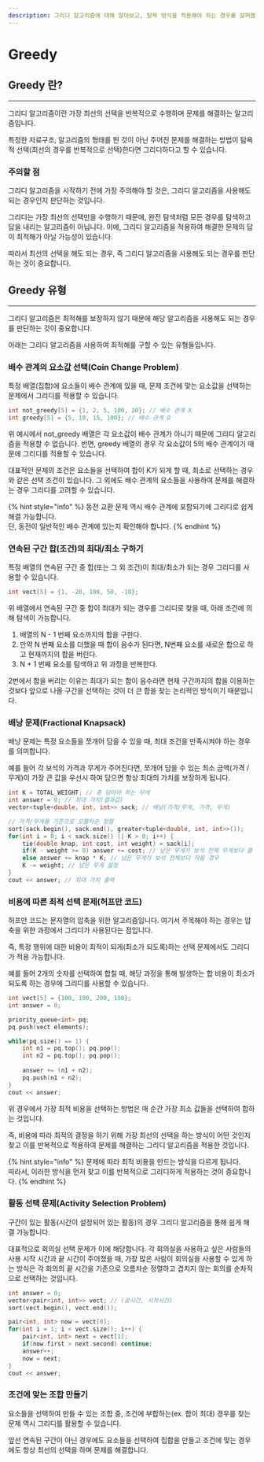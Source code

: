 ```yaml
---
description: 그리디 알고리즘에 대해 알아보고, 탐욕 방식을 적용해야 하는 경우를 살펴봅니다.
---
```


# Greedy

## Greedy 란?

***

그리디 알고리즘이란 가장 최선의 선택을 반복적으로 수행하며 문제를 해결하는 알고리즘입니다.

특정한 자료구조, 알고리즘의 형태를 띈 것이 아닌 주어진 문제를 해결하는 방법이 탐욕적 선택(최선의 경우를 반복적으로 선택)한다면 그리디하다고 할 수 있습니다.

### 주의할 점

그리디 알고리즘을 시작하기 전에 가장 주의해야 할 것은, 그리디 알고리즘을 사용해도 되는 경우인지 판단하는 것입니다.

그리디는 가장 최선의 선택만을 수행하기 때문에, 완전 탐색처럼 모든 경우를 탐색하고 답을 내리는 알고리즘이 아닙니다. 이에, 그리디 알고리즘을 적용하여 해결한 문제의 답이 최적해가 아닐 가능성이 있습니다.

따라서 최선의 선택을 해도 되는 경우, 즉 그리디 알고리즘을 사용해도 되는 경우를 판단하는 것이 중요합니다.



## Greedy 유형

***

그리디 알고리즘은 최적해를 보장하지 않기 때문에 해당 알고리즘을 사용해도 되는 경우를 판단하는 것이 중요합니다.

아래는 그리디 알고리즘을 사용하여 최적해를 구할 수 있는 유형들입니다.

### 배수 관계의 요소값 선택(Coin Change Problem)

특정 배열(집합)에 요소들이 배수 관계에 있을 때, 문제 조건에 맞는 요소값을 선택하는 문제에서 그리디를 적용할 수 있습니다.

```cpp
int not_greedy[5] = {1, 2, 5, 100, 20}; // 배수 관계 X
int greedy[5] = {5, 10, 15, 100}; // 배수 관계 O
```

위 예시에서 not\_greedy 배열은 각 요소값이 배수 관계가 아니기 때문에 그리디 알고리즘을 적용할 수 없습니다. 반면, greedy 배열의 경우 각 요소값이 5의 배수 관계이기 때문에 그리디를 적용할 수 있습니다.

대표적인 문제의 조건은 요소들을 선택하여 합이 K가 되게 할 때, 최소로 선택하는 경우와 같은 선택 조건이 있습니다. 그 외에도 배수 관계의 요소들을 사용하여 문제를 해결하는 경우 그리디를 고려할 수 있습니다.

{% hint style="info" %}
동전 교환 문제 역시 배수 관계에 포함되기에 그리디로 쉽게 해결 가능합니다.\
단, 동전이 일반적인 배수 관계에 있는지 확인해야 합니다.
{% endhint %}

### 연속된 구간 합(조건)의 최대/최소 구하기

특정 배열의 연속된 구간 중 합(또는 그 외 조건)이 최대/최소가 되는 경우 그리디를 사용할 수 있습니다.

```cpp
int vect[5] = {1, -20, 100, 50, -10};
```

위 배열에서 연속된 구간 중 합이 최대가 되는 경우를 그리디로 찾을 때, 아래 조건에 의해 탐색이 가능합니다.

1. 배열의 N - 1 번째 요소까지의 합을 구한다.
2. 만약 N 번째 요소를 더했을 때 합이 음수가 된다면, N번째 요소를 새로운 합으로 하고 현재까지의 합을 버린다.
3. N + 1 번째 요소를 탐색하고 위 과정을 반복한다.

2번에서 합을 버리는 이유는 최대가 되는 합이 음수라면 현재 구간까지의 합을 이용하는 것보다 앞으로 나올 구간을 선택하는 것이 더 큰 합을 찾는 논리적인 방식이기 때문입니다.

### 배낭 문제(Fractional Knapsack)

배낭 문제는 특정 요소들을 쪼개어 담을 수 있을 때, 최대 조건을 만족시켜야 하는 경우를 의미합니다.

예를 들어 각 보석의 가격과 무게가 주어진다면, 쪼개어 담을 수 있는 최소 금액(가격 / 무게)이 가장 큰 값을 우선시 하여 담으면 항상 최대의 가치를 보장하게 됩니다.

```cpp
int K = TOTAL_WEIGHT; // 총 담아야 하는 무게
int answer = 0; // 최대 가치(결과값)
vector<tuple<double, int, int>> sack; // 배낭(가격/무게, 가격, 무게)

// 가격/무게를 기준으로 오름차순 정렬
sort(sack.begin(), sack.end(), greater<tuple<double, int, int>>());
for(int i = 0; i < sack.size() || K > 0; i++) {
    tie(double knap, int cost, int weight) = sack[i];
    if(K - weight >= 0) answer += cost; // 남은 무게가 보석 전체 무게보다 클 경우
    else answer += knap * K; // 남은 무게가 보석 전체보다 작을 경우
    K -= weight; // 남은 무게 설정
}
cout << answer; // 최대 가치 출력
```

### 비용에 따른 최적 선택 문제(허프만 코드)

허프만 코드는 문자열의 압축을 위한 알고리즘입니다. 여기서 주목해야 하는 경우는 압축을 위한 과정에서 그리디가 사용된다는 점입니다.

즉, 특정 행위에 대한 비용이 최적이 되게(최소가 되도록)하는 선택 문제에서도 그리디가 적용 가능합니다.

예를 들어 2개의 숫자를 선택하여 합칠 때, 해당 과정을 통해 발생하는 합 비용이 최소가 되도록 하는 경우에 그리디를 사용할 수 있습니다.

```cpp
int vect[5] = {100, 100, 200, 150};
int answer = 0;

priority_queue<int> pq;
pq.push(vect elements);

while(pq.size() == 1) {
    int n1 = pq.top(); pq.pop();
    int n2 = pq.top(); pq.pop();
    
    answer += (n1 + n2);
    pq.push(n1 + n2);
}
cout << answer;
```

위 경우에서 가장 최적 비용을 선택하는 방법은 매 순간 가장 최소 값들을 선택하여 합하는 것입니다.

즉, 비용에 따라 최적의 결정을 하기 위해 가장 최선의 선택을 하는 방식이 어떤 것인지 찾고 이를 반복적으로 적용하여 문제를 해결하는 그리디 알고리즘을 적용한 것입니다.

{% hint style="info" %}
문제에 따라 최적 비용을 만드는 방식을 다르게 됩니다.\
따라서, 이러한 방식을 먼저 찾고 이를 반복적으로 그리디하게 적용하는 것이 중요합니다.
{% endhint %}

### 활동 선택 문제(Activity Selection Problem)

구간이 있는 활동(시간이 설정되어 있는 활동)의 경우 그리디 알고리즘을 통해 쉽게 해결 가능합니다.

대표적으로 회의실 선택 문제가 이에 해당합니다. 각 회의실을 사용하고 싶은 사람들의 사용 시작 시간과 끝 시간이 주어졌을 때, 가장 많은 사람이 회의실을 사용할 수 있게 하는 방식은 각 회의의 끝 시간을 기준으로 오름차순 정렬하고 겹치지 않는 회의를 순차적으로 선택하는 것입니다.

```cpp
int answer = 0;
vector<pair<int, int>> vect; // (끝시간, 시작시간)
sort(vect.begin(), vect.end());

pair<int, int> now = vect[0];
for(int i = 1; i < vect.size(); i++) {
    pair<int, int> next = vect[1];
    if(now.first > next.second) continue;
    answer++;
    now = next;    
}
cout << answer;
```

### 조건에 맞는 조합 만들기

요소들을 선택하여 만들 수 있는 조합 중, 조건에 부합하는(ex. 합이 최대) 경우를 찾는 문제 역시 그리디를 활용할 수 있습니다.

앞선 연속된 구간이 아닌 경우에도 요소들을 선택하여 집합을 만들고 조건에 맞는 경우에도 항상 최선의 선택을 하며 문제를 해결합니다.
